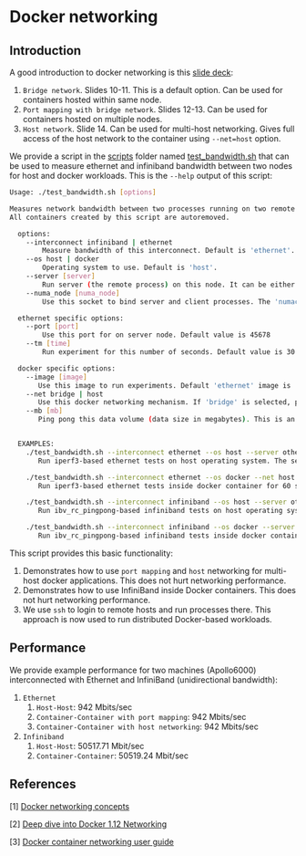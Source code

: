 # __Docker networking__

## Introduction
A good introduction to docker networking is this [slide deck](https://www.slideshare.net/lorispack/docker-networking-101):

1. `Bridge network`. Slides 10-11. This is a default option. Can be used for containers hosted within same node.
2. `Port mapping with bridge network`. Slides 12-13. Can be used for containers hosted on multiple nodes.
3. `Host network`. Slide 14. Can be used for multi-host networking. Gives full access of the host network to the container using `--net=host` option.

We provide a script in the [scripts](https://github.com/HewlettPackard/dlcookbook-dlbs/tree/master/scripts) folder named [test_bandwidth.sh](https://github.com/HewlettPackard/dlcookbook-dlbs/blob/master/scripts/test_bandwidth.sh) that can be used to measure ethernet and infiniband bandwidth between two nodes for host and docker workloads. This is the `--help` output of this script:

```bash
Usage: ./test_bandwidth.sh [options]

Measures network bandwidth between two processes running on two remote hosts. Proceses can run on host node or inside Docker container. Ethernet and InfiniBand interconenct is supported. For Ethernet, iperf3 tool is used. For InfiniBand, ibv_rc_pingpong tool is used. This script runs remote process via ssh for current user. You need to be able to login on remote host with ssh without password. In Docker mode, script assumes that local and remote hosts provide specific Docker images. In particular, default image for Ethernet tests is 'hpe/benchmarks:ethernet' and for InfiniBand test it is 'hpe/benchmarks:infiniband'. This can be overwritten via command line arguments.
All containers created by this script are autoremoved.

  options:
    --interconnect infiniband | ethernet
        Measure bandwidth of this interconnect. Default is 'ethernet'.
    --os host | docker
        Operating system to use. Default is 'host'.
    --server [server]
        Run server (the remote process) on this node. It can be either a node name or IP address.
    --numa_node [numa_node]
        Use this socket to bind server and client processes. The 'numactl' is used to bind. Default is 0.

  ethernet specific options:
    --port [port]
        Use this port for on server node. Default value is 45678
    --tm [time]
        Run experiment for this number of seconds. Default value is 30 seconds.

  docker specific options:
    --image [image]
       Use this image to run experiments. Default 'ethernet' image is 'hpe/benchmarks:ethernet'. Default 'infiniband' image is 'hpe/benchmarks:infiniband'.
    --net bridge | host
       Use this docker networking mechanism. If 'bridge' is selected, port mapping is used. Default is 'host'. See docker documentation on different options. This is only for Ethernet tests.
    --mb [mb]
       Ping pong this data volume (data size in megabytes). This is an InfiniBand specific option.


  EXAMPLES:
    ./test_bandwidth.sh --interconnect ethernet --os host --server other_node_name
       Run iperf3-based ethernet tests on host operating system. The server process will be run on 'other_node_name' node.

    ./test_bandwidth.sh --interconnect ethernet --os docker --net host --server other_node_name --tm 60
       Run iperf3-based ethernet tests inside docker container for 60 seconds. The server process will be run on 'other_node_name' node. The Docker networking is 'host'.

    ./test_bandwidth.sh --interconnect infiniband --os host --server other_node_name --mb 10
       Run ibv_rc_pingpong-based infiniband tests on host operating system. The server process will be run on 'other_node_name' node. Size of data being transfered is 10 mb.

    ./test_bandwidth.sh --interconnect infiniband --os docker --server other_node_name --mb 20 --image hpe/infinband:latest --net bridge
       Run ibv_rc_pingpong-based infiniband tests inside docker container. The server process will be run on 'other_node_name' node. Size of data being transfered is 20 mb. 'Bridge' network is used with port mapping. Custom Docker image (hpe/infinband:latest) is used to run tests.
```

This script provides this basic functionality:

1. Demonstrates how to use `port mapping` and `host` networking for multi-host docker applications. This does not hurt networking performance.
2. Demonstrates how to use InfiniBand inside Docker containers. This does not hurt networking performance.
3. We use `ssh` to login to remote hosts and run processes there. This approach is now used to run distributed Docker-based workloads.

## Performance
We provide example performance for two machines (Apollo6000) interconnected with Ethernet and InfiniBand (unidirectional bandwidth):

1. `Ethernet`
   1. `Host-Host`: 942 Mbits/sec
   2. `Container-Container with port mapping`: 942 Mbits/sec
   3. `Container-Container with host networking`: 942 Mbits/sec
2. `Infiniband`
   1. `Host-Host`: 50517.71 Mbit/sec
   2. `Container-Container`: 50519.24 Mbit/sec

## References

[1] [Docker networking concepts](https://github.com/docker/labs/tree/master/networking/concepts)

[2] [Deep dive into Docker 1.12 Networking](https://www.youtube.com/watch?v=nXaF2d97JnE)

[3] [Docker container networking user guide](https://docs.docker.com/engine/userguide/networking/)
